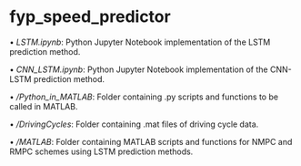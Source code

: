 # fyp_speed_predictor

•	*LSTM.ipynb*: Python Jupyter Notebook implementation of the LSTM prediction method.

•	*CNN_LSTM.ipynb*: Python Jupyter Notebook implementation of the CNN-LSTM prediction method.

•	*/Python_in_MATLAB*: Folder containing .py scripts and functions to be called in MATLAB. 

•	*/DrivingCycles*: Folder containing .mat files of driving cycle data.

•	*/MATLAB*: Folder containing MATLAB scripts and functions for NMPC and RMPC schemes using LSTM prediction methods.
